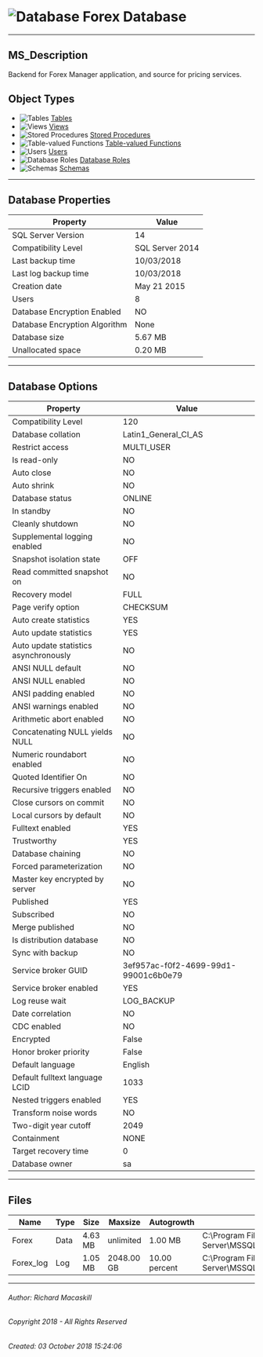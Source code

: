 #### 



# ![Database](../../Images/ntDatabase.png) Forex Database

---

## <a name="#description"></a>MS_Description

Backend for Forex Manager application, and source for pricing services.

## <a name="#objecttypes"></a>Object Types

* ![Tables](../../Images/Table.png) [Tables](Tables/Tables.md)
* ![Views](../../Images/View.png) [Views](Views/Views.md)
* ![Stored Procedures](../../Images/StoredProcedure.png) [Stored Procedures](Programmability/Stored_Procedures/Stored_Procedures.md)
* ![Table-valued Functions](../../Images/Function_Table.png) [Table-valued Functions](Programmability/Functions/Table-valued_Functions/Table-valued_Functions.md)
* ![Users](../../Images/User.png) [Users](Security/Users/Users.md)
* ![Database Roles](../../Images/Role_Database.png) [Database Roles](Security/Roles/Database_Roles/Database_Roles.md)
* ![Schemas](../../Images/Schema.png) [Schemas](Security/Schemas/Schemas.md)


---

## <a name="#dbproperties"></a>Database Properties

| Property | Value |
|---|---|
| SQL Server Version | 14 |
| Compatibility Level | SQL Server 2014 |
| Last backup time | 10/03/2018 |
| Last log backup time | 10/03/2018 |
| Creation date | May 21 2015  |
| Users | 8 |
| Database Encryption Enabled | NO |
| Database Encryption Algorithm | None |
| Database size | 5.67 MB |
| Unallocated space | 0.20 MB |


---

## <a name="#dboptions"></a>Database Options

| Property | Value |
|---|---|
| Compatibility Level | 120 |
| Database collation | Latin1_General_CI_AS |
| Restrict access | MULTI_USER |
| Is read-only | NO |
| Auto close | NO |
| Auto shrink | NO |
| Database status | ONLINE |
| In standby | NO |
| Cleanly shutdown | NO |
| Supplemental logging enabled | NO |
| Snapshot isolation state | OFF |
| Read committed snapshot on | NO |
| Recovery model | FULL |
| Page verify option | CHECKSUM |
| Auto create statistics | YES |
| Auto update statistics | YES |
| Auto update statistics asynchronously | NO |
| ANSI NULL default | NO |
| ANSI NULL enabled | NO |
| ANSI padding enabled | NO |
| ANSI warnings enabled | NO |
| Arithmetic abort enabled | NO |
| Concatenating NULL yields NULL | NO |
| Numeric roundabort enabled | NO |
| Quoted Identifier On | NO |
| Recursive triggers enabled | NO |
| Close cursors on commit | NO |
| Local cursors by default | NO |
| Fulltext enabled | YES |
| Trustworthy | YES |
| Database chaining | NO |
| Forced parameterization | NO |
| Master key encrypted by server | NO |
| Published | YES |
| Subscribed | NO |
| Merge published | NO |
| Is distribution database | NO |
| Sync with backup | NO |
| Service broker GUID | 3ef957ac-f0f2-4699-99d1-99001c6b0e79 |
| Service broker enabled | YES |
| Log reuse wait | LOG_BACKUP |
| Date correlation | NO |
| CDC enabled | NO |
| Encrypted | False |
| Honor broker priority | False |
| Default language | English |
| Default fulltext language LCID | 1033 |
| Nested triggers enabled | YES |
| Transform noise words | NO |
| Two-digit year cutoff | 2049 |
| Containment | NONE |
| Target recovery time | 0 |
| Database owner | sa |


---

## <a name="#files"></a>Files

| Name | Type | Size | Maxsize | Autogrowth | File Name |
|---|---|---|---|---|---|
| Forex | Data | 4.63 MB | unlimited | 1.00 MB | C:\\Program Files\\Microsoft SQL Server\\MSSQL12.DEV\\MSSQL\\DATA\\Forex.mdf |
| Forex_log | Log | 1.05 MB | 2048.00 GB | 10.00 percent | C:\\Program Files\\Microsoft SQL Server\\MSSQL12.DEV\\MSSQL\\DATA\\Forex_log.ldf |


---

###### Author:  Richard Macaskill

###### Copyright 2018 - All Rights Reserved

###### Created: 03 October 2018 15:24:06

